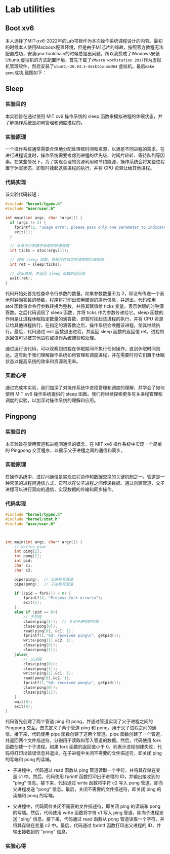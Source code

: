 # Lab utilities

## Boot xv6

本人选择了MIT-xv6-2022年的Lab项目作为本次操作系统课程设计的内容。最初的时候本人使用Macbook配置环境，但是由于M1芯片的缘故，按照官方教程无法配置成功，安装gnu-toolchain的时候总是出问题，所以我换成了Windows安装Ubuntu虚拟机的方式配置环境，首先下载了`VMware workstation 2017`作为虚拟机管理软件，然后安装了`ubuntu-20.04.5-desktop-amd64` 虚拟机。最后`make qemu`成功,截图如下：

## Sleep

### 实验目的

本实验旨在通过使用 MIT xv6 操作系统的 sleep 函数来模拟进程的休眠状态，并了解操作系统是如何管理和调度进程的。

### 实验原理

一个操作系统通常需要合理地分配处理器时间和资源，以满足不同进程的需求。在进行进程调度时，操作系统需要考虑到进程的优先级、时间片轮转、等待队列等因素。在某些情况下，为了实现合理的资源利用和节约能源，操作系统会将某些进程置于休眠状态，即暂时挂起这些进程的执行，并将 CPU 资源让给其他进程。

### 代码实现

该实验代码较短：

```C
#include "kernel/types.h"
#include "user/user.h"

int main(int argc, char *argv[]) {
  if (argc != 2) {
    fprintf(2, "usage error, please pass only one parameter to indicate the ticks");
    exit(1);
  }

  // 从命令行参数中获取时钟滴答数
  int ticks = atoi(argv[1]);

  // 调用 sleep 函数，进程将在指定的滴答数后被唤醒
  int ret = sleep(ticks);

  // 退出进程，并返回 sleep 函数的返回值
  exit(ret);
}
```

代码开始处首先检查命令行参数的数量。如果参数数量不为 2，即没有传递一个表示时钟滴答数的参数，程序将打印出使用错误的提示信息，并退出。代码使用 atoi 函数将命令行参数转换为整数，并将其赋值给 ticks 变量，表示休眠的时钟滴答数。之后代码调用了 sleep 函数，并将 ticks 作为参数传递给它。sleep 函数的作用是让进程休眠指定数量的滴答数，即暂时挂起该进程的执行，并将 CPU 资源让给其他进程执行。在指定的滴答数之后，操作系统会唤醒该进程，使其继续执行。最后，代码通过 exit 函数退出进程，并返回 sleep 函数的返回值 ret。进程的返回值可以被其他进程或操作系统捕获和处理。

通过运行该代码，可以观察到进程在休眠期间不执行任何操作，直到休眠时间到达。这有助于我们理解操作系统如何管理和调度进程，并在需要时将它们置于休眠状态以提高系统的效率和资源利用率。

### 实验心得

通过完成本实验，我们加深了对操作系统中进程管理和调度的理解，并学会了如何使用 MIT xv6 操作系统提供的 sleep 函数。我们将继续探索更多有关进程管理和调度的实验，以加深对操作系统的理解和应用。

## Pingpong

### 实验目的

本实验旨在使用管道和进程间通信的概念，在 MIT xv6 操作系统中实现一个简单的 Pingpong 交互程序，以展示父子进程之间的通信和同步。

### 实验原理
在操作系统中，进程间通信是实现进程协作和数据交换的关键机制之一。管道是一种常见的进程间通信方式，它可以在父子进程之间传递数据。通过创建管道，父子进程可以进行双向的通信，实现数据的传输和同步操作。

### 代码实现

```C
#include "kernel/types.h"
#include "kernel/stat.h"
#include "user/user.h"



int main(int argc, char* argv[]) {
    // define pipe
    int ping[2]; 
    int pong[2];
    int pid;
    char c1;
    char c2;

    pipe(ping);  // 父进程写管道
    pipe(pong);  // 子进程写管道

    if ((pid = fork()) < 0) {
        fprintf(2, "Process fork error\n");
        exit(1);
    }
    else if (pid == 0){
        // 子进程
        close(ping[1]);  // 关闭子进程的写端
        close(pong[0]);  
        read(ping[0], &c1, 1);
        fprintf(1,"%d: received ping\n", getpid());
        write(pong[1],&c2, 1);
        close(ping[0]);
        close(pong[1]);
    }else{
        // 父进程
        close(ping[0]);
        close(pong[1]);
        write(ping[1],&c1, 1);
        read(pong[0],&c2, 1);
        fprintf(1,"%d: received pong\n", getpid());
        close(pong[0]);
        close(ping[1]);
    }
    wait(0);
    exit(0);
}
```

代码首先创建了两个管道 ping 和 pong，并通过管道实现了父子进程之间的 Pingpong 交互。首先定义了两个管道 ping 和 pong，用于父子进程之间的通信。接下来，代码使用 pipe 函数创建了这两个管道。pipe 函数创建了一个管道，并返回两个文件描述符，分别用于读取和写入管道的数据。然后，代码使用 fork 函数创建一个子进程。如果 fork 函数的返回值小于 0，则表示进程创建失败，代码将打印出错误信息并退出。在子进程中关闭不需要的文件描述符，即关闭 ping 的写端和 pong 的读端。

- 子进程中，代码通过 read 函数从 ping 管道读取一个字符，并将其存储在变量 c1 中。然后，代码使用 fprintf 函数打印出子进程的 ID，并输出接收到的 "ping" 信息。接下来，代码通过 write 函数将字符 c2 写入 pong 管道，即向父进程发送 "pong" 信息。最后，关闭不需要的文件描述符，即关闭 ping 的读端和 pong 的写端。

- 父进程中，代码同样关闭不需要的文件描述符，即关闭 ping 的读端和 pong 的写端。然后，代码使用 write 函数将字符 c1 写入 ping 管道，即向子进程发送 "ping" 信息。接下来，代码通过 read 函数从 pong 管道读取一个字符，并将其存储在变量 c2 中。最后，代码通过 fprintf 函数打印出父进程的 ID，并输出接收到的 "pong" 信息。


### 实验心得



